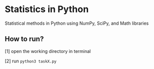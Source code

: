 # Statistics in Python
Statistical methods in Python using NumPy, SciPy, and Math libraries 

## How to run?
[1] open the working directory in terminal

[2] run ```python3 taskX.py```
